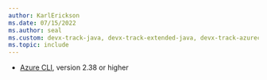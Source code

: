```yaml
---
author: KarlErickson
ms.date: 07/15/2022
ms.author: seal
ms.custom: devx-track-java, devx-track-extended-java, devx-track-azurecli
ms.topic: include
---
```


- [Azure CLI](/cli/azure/install-azure-cli), version 2.38 or higher
